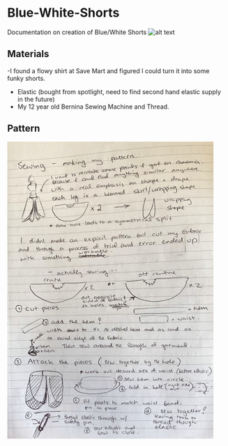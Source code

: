 # Blue-White-Shorts
Documentation on creation of Blue/White Shorts
![alt text](https://github.com/ParanoidAndriod6642/Blue-White-Shorts/blob/main/shortsB-W.png "Pants Material, pants")
## Materials
-I found a flowy shirt at Save Mart and figured I could turn it into some funky shorts.
- Elastic (bought from spotlight, need to find second hand elastic supply in the future)
- My 12 year old Bernina Sewing Machine and Thread.
## Pattern
![alt text](https://github.com/ParanoidAndriod6642/SilverLeaf-WhiteWaffle-Pants/blob/main/PantsPlan.jpg "Pants Plan")



